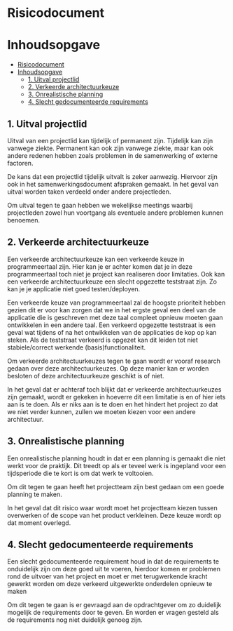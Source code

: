 # Risicodocument

# Inhoudsopgave
- [Risicodocument](#risicodocument)
- [Inhoudsopgave](#inhoudsopgave)
  - [1. Uitval projectlid](#1-uitval-projectlid)
  - [2. Verkeerde architectuurkeuze](#2-verkeerde-architectuurkeuze)
  - [3. Onrealistische planning](#3-onrealistische-planning)
  - [4. Slecht gedocumenteerde requirements](#4-slecht-gedocumenteerde-requirements)

## 1. Uitval projectlid

Uitval van een projectlid kan tijdelijk of permanent zijn. Tijdelijk kan zijn
vanwege ziekte. Permanent kan ook zijn vanwege ziekte, maar kan ook andere
redenen hebben zoals problemen in de samenwerking of externe factoren.

De kans dat een projectlid tijdelijk uitvalt is zeker aanwezig. Hiervoor zijn
ook in het samenwerkingsdocument afspraken gemaakt. In het geval van uitval
worden taken verdeeld onder andere projectleden.

Om uitval tegen te gaan hebben we wekelijkse meetings waarbij projectleden zowel
hun voortgang als eventuele andere problemen kunnen benoemen.

## 2. Verkeerde architectuurkeuze

Een verkeerde architectuurkeuze kan een verkeerde keuze in programmeertaal zijn.
Hier kan je er achter komen dat je in deze programmeertaal toch niet je project
kan realiseren door limitaties. Ook kan een verkeerde architectuurkeuze een
slecht opgezette teststraat zijn. Zo kan je je applicatie niet goed
testen/deployen.

Een verkeerde keuze van programmeertaal zal de hoogste prioriteit hebben gezien
dit er voor kan zorgen dat we in het ergste geval een deel van de applicatie
die is geschreven met deze taal compleet opnieuw moeten gaan ontwikkelen in
een andere taal. Een verkeerd opgezette teststraat is een geval wat tijdens of na het ontwikkelen van de applicaties de kop op kan steken. Als de
teststraat verkeerd is opgezet kan dit leiden tot niet stabiele/correct werkende (basis)functionaliteit.

Om verkeerde architectuurkeuzes tegen te gaan wordt er vooraf research gedaan over deze architectuurkeuzes. Op deze manier kan er worden besloten of deze architectuurkeuze geschikt is of niet.

In het geval dat er achteraf toch blijkt dat er verkeerde architectuurkeuzes zijn gemaakt, wordt er gekeken in hoeverre dit een limitatie is en of hier iets aan is te doen. Als er niks aan is te doen en het hindert het project zo dat we niet verder kunnen, zullen we moeten kiezen voor een andere architectuur.

## 3. Onrealistische planning

Een onrealistische planning houdt in dat er een planning is gemaakt die niet
werkt voor de praktijk. Dit treedt op als er teveel werk is ingepland voor een
tijdsperiode die te kort is om dat werk te voltooien.

Om dit tegen te gaan heeft het projectteam zijn best gedaan om een goede
planning te maken.

In het geval dat dit risico waar wordt moet het projectteam kiezen tussen
overwerken of de scope van het product verkleinen. Deze keuze wordt op dat
moment overlegd.

## 4. Slecht gedocumenteerde requirements

Een slecht gedocumenteerde requirement houd in dat de requirements te
onduidelijk zijn om deze goed uit te voeren, hierdoor komen er problemen rond de
uitvoer van het project en moet er met terugwerkende kracht gewerkt worden om
deze verkeerd uitgewerkte onderdelen opnieuw te maken

Om dit tegen te gaan is er gevraagd aan de opdrachtgever om zo duidelijk
mogelijk de requirements door te geven. En worden er vragen gesteld als de
requirements nog niet duidelijk genoeg zijn.
